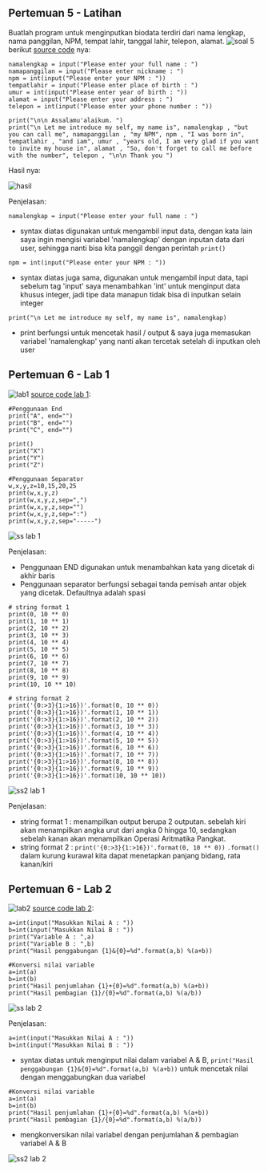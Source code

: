 ## Pertemuan 5 - Latihan
Buatlah program untuk menginputkan biodata terdiri dari nama lengkap, nama panggilan, NPM, tempat lahir, tanggal lahir, telepon, alamat.
![soal 5](assets/img/pertemuan-5/1.png)
berikut [source code](assets/tugas-5.py) nya:

```
namalengkap = input("Please enter your full name : ") 
namapanggilan = input("Please enter nickname : ")  
npm = int(input("Please enter your NPM : "))
tempatlahir = input("Please enter place of birth : ") 
umur = int(input("Please enter year of birth : "))
alamat = input("Please enter your address : ") 
telepon = int(input("Please enter your phone number : "))

print("\n\n Assalamu'alaikum. ")
print("\n Let me introduce my self, my name is", namalengkap , "but you can call me", namapanggilan , "my NPM", npm , "I was born in", tempatlahir , "and iam", umur , "years old, I am very glad if you want to invite my house in", alamat , "So, don't forget to call me before with the number", telepon , "\n\n Thank you ")
```
Hasil nya:

![hasil](assets/img/pertemuan-5/2.png)

Penjelasan:
```
namalengkap = input("Please enter your full name : ")
```
* syntax diatas digunakan untuk mengambil input data, dengan kata lain saya ingin mengisi variabel 'namalengkap' dengan inputan data dari user, sehingga nanti bisa kita panggil dengan perintah ``print()``

```
npm = int(input("Please enter your NPM : "))
```
* syntax diatas juga sama, digunakan untuk mengambil input data, tapi sebelum tag 'input' saya menambahkan 'int' untuk menginput data khusus integer, jadi tipe data manapun tidak bisa di inputkan selain integer

```
print("\n Let me introduce my self, my name is", namalengkap)
```
* print berfungsi untuk mencetak hasil / output & saya juga memasukan variabel 'namalengkap' yang nanti akan tercetak setelah di inputkan oleh user

## Pertemuan 6 - Lab 1
![lab1](assets/img/pertemuan-6/1.png)
[source code lab 1](assets/lab1.py):
```
#Penggunaan End
print("A", end="")
print("B", end="")
print("C", end="")

print()
print("X")
print("Y")
print("Z")

#Penggunaan Separator
w,x,y,z=10,15,20,25
print(w,x,y,z)
print(w,x,y,z,sep=",")
print(w,x,y,z,sep="")
print(w,x,y,z,sep=":")
print(w,x,y,z,sep="-----")
```
![ss lab 1](assets/img/pertemuan-6/3.png)

Penjelasan:
* Penggunaan END digunakan untuk menambahkan kata yang dicetak di akhir baris
* Penggunaan separator berfungsi sebagai tanda pemisah antar objek yang dicetak. Defaultnya adalah spasi

```
# string format 1
print(0, 10 ** 0)
print(1, 10 ** 1)
print(2, 10 ** 2)
print(3, 10 ** 3)
print(4, 10 ** 4)
print(5, 10 ** 5)
print(6, 10 ** 6)
print(7, 10 ** 7)
print(8, 10 ** 8)
print(9, 10 ** 9)
print(10, 10 ** 10)

# string format 2
print('{0:>3}{1:>16})'.format(0, 10 ** 0))
print('{0:>3}{1:>16})'.format(1, 10 ** 1))
print('{0:>3}{1:>16})'.format(2, 10 ** 2))
print('{0:>3}{1:>16})'.format(3, 10 ** 3))
print('{0:>3}{1:>16})'.format(4, 10 ** 4))
print('{0:>3}{1:>16})'.format(5, 10 ** 5))
print('{0:>3}{1:>16})'.format(6, 10 ** 6))
print('{0:>3}{1:>16})'.format(7, 10 ** 7))
print('{0:>3}{1:>16})'.format(8, 10 ** 8))
print('{0:>3}{1:>16})'.format(9, 10 ** 9))
print('{0:>3}{1:>16})'.format(10, 10 ** 10))
```
![ss2 lab 1](assets/img/pertemuan-6/4.png)

Penjelasan:
* string format 1 : menampilkan output berupa 2 outputan. sebelah kiri akan menampilkan angka urut dari angka 0 hingga 10, sedangkan sebelah kanan akan menampilkan Operasi Aritmatika Pangkat.
* string format 2 : ``print('{0:>3}{1:>16})'.format(0, 10 ** 0))`` ``.format()`` dalam kurung kurawal kita dapat menetapkan panjang bidang, rata kanan/kiri

## Pertemuan 6 - Lab 2
![lab2](assets/img/pertemuan-6/2.png)
[source code lab 2](assets/lab2.py):

```
a=int(input("Masukkan Nilai A : "))
b=int(input("Masukkan Nilai B : "))
print("Variable A : ",a)
print("Variable B : ",b)
print("Hasil penggabungan {1}&{0}=%d".format(a,b) %(a+b))

#Konversi nilai variable
a=int(a)
b=int(b)
print("Hasil penjumlahan {1}+{0}=%d".format(a,b) %(a+b))
print("Hasil pembagian {1}/{0}=%d".format(a,b) %(a/b))
```
![ss lab 2](assets/img/pertemuan-6/5.png)

Penjelasan:
```
a=int(input("Masukkan Nilai A : "))
b=int(input("Masukkan Nilai B : "))
```
* syntax diatas untuk menginput nilai dalam variabel A & B, ``print("Hasil penggabungan {1}&{0}=%d".format(a,b) %(a+b))`` untuk mencetak nilai dengan menggabungkan dua variabel

```
#Konversi nilai variable
a=int(a)
b=int(b)
print("Hasil penjumlahan {1}+{0}=%d".format(a,b) %(a+b))
print("Hasil pembagian {1}/{0}=%d".format(a,b) %(a/b))
```
* mengkonversikan nilai variabel dengan penjumlahan & pembagian variabel A & B

![ss2 lab 2](assets/img/pertemuan-6/6.png)
